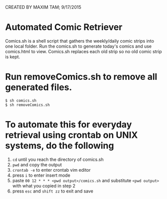 CREATED BY MAXIM TAM; 9/17/2015
# Automated Comic Retriever 
Comics.sh is a shell script that gathers the weekly/daily comic strips into one local folder.
Run the comics.sh to generate today's comics and use comics.html to view.
Comics.sh replaces each old strip so no old comic strip is kept.
# Run removeComics.sh to remove all generated files.
```
$ sh comics.sh
$ sh removeComics.sh
```
# To automate this for everyday retrieval using crontab on UNIX systems, do the following
1. `cd` until you reach the directory of comics.sh 
2. `pwd` and copy the output
3. `crontab -e` to enter crontab vim editor
4. press `i` to enter insert mode
5. paste `00 12 * * * <pwd output>/comics.sh` and substitute `<pwd output>` with what you copied in step 2 
6. press `esc` and `shift zz` to exit and save
